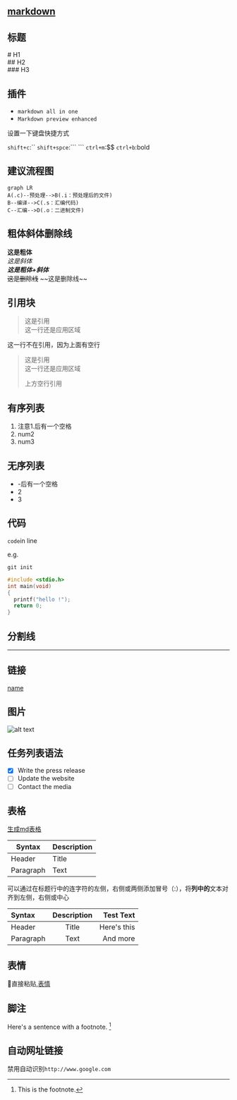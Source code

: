 ## [markdown](https://markdown.com.cn/basic-syntax/headings.html)

## 标题

\# H1<br>
\## H2<br>
\### H3<br>

## 插件 
- `markdown all in one`
- `Markdown preview enhanced`

设置一下键盘快捷方式

`shift+c`:``
`shift+spce`:\``` ```
`ctrl+m`:$$
`ctrl+b`:bold

## 建议流程图

```mermaid
graph LR
A(.c)--预处理-->B(.i：预处理后的文件)
B--编译-->C(.s：汇编代码)
C--汇编-->D(.o：二进制文件)
```

## 粗体斜体删除线

**这是粗体**<br>
*这是斜体*<br>
***这是粗体+斜体***<br>
~~这是删除线~~ \~~这是删除线~~ 

## 引用块

> 这是引用<br>
这一行还是应用区域

这一行不在引用，因为上面有空行

> 这是引用<br>
这一行还是应用区域
> 
> 上方空行引用

## 有序列表

1. 注意1.后有一个空格
2. num2
3. num3

## 无序列表
- -后有一个空格
- 2
- 3

## 代码

`code`in line<br>

e.g.
```shell
git init
```
```c
#include <stdio.h>
int main(void)
{
  printf("hello !");
  return 0;
}
```

## 分割线

----------------------

## 链接

[name](url)

## 图片

![alt text](image.jpg)

## 任务列表语法

- [x] Write the press release
- [ ] Update the website
- [ ] Contact the media

## 表格

[生成md表格](https://www.tablesgenerator.com/markdown_tables)

| Syntax      | Description |
| ----------- | ----------- |
| Header      | Title       |
| Paragraph   | Text        |

可以通过在标题行中的连字符的左侧，右侧或两侧添加冒号（:），将**列中的**文本对齐到左侧，右侧或中心

| Syntax      | Description | Test Text     |
| :---        |    :----:   |          ---: |
| Header      | Title       | Here's this   |
| Paragraph   | Text        | And more      |

## 表情

🐾直接粘贴,[表情](https://emojipedia.org/paw-prints)

## 脚注

Here's a sentence with a footnote. [^1]

[^1]: This is the footnote.

## 自动网址链接

禁用自动识别`http://www.google.com`



